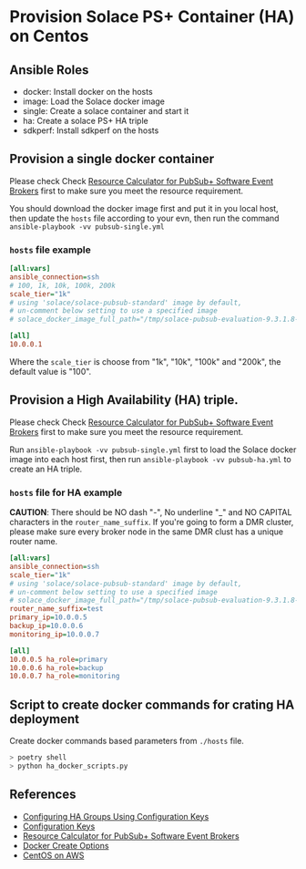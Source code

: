 # Provision Solace PS+ Container (HA) on Centos

## Ansible Roles

- docker: Install docker on the hosts
- image: Load the Solace docker image
- single: Create a solace container and start it
- ha: Create a solace PS+ HA triple
- sdkperf: Install sdkperf on the hosts

## Provision a single docker container

Please check Check [Resource Calculator for PubSub+ Software Event Brokers](https://docs.solace.com/Assistance-Tools/Resource-Calculator/pubsubplus-resource-calculator.html) first to make sure you meet the resource requirement.

You should download the docker image first and put it in you local host, then update the `hosts` file according to your evn, then run the command `ansible-playbook -vv pubsub-single.yml`

### `hosts` file example

```ini
[all:vars]
ansible_connection=ssh
# 100, 1k, 10k, 100k, 200k
scale_tier="1k"
# using 'solace/solace-pubsub-standard' image by default,
# un-comment below setting to use a specified image
# solace_docker_image_full_path="/tmp/solace-pubsub-evaluation-9.3.1.8-docker.tar.gz"

[all]
10.0.0.1
```

Where the `scale_tier` is choose from "1k", "10k", "100k" and "200k", the default value is "100".

## Provision a High Availability (HA) triple.

Please check Check [Resource Calculator for PubSub+ Software Event Brokers](https://docs.solace.com/Assistance-Tools/Resource-Calculator/pubsubplus-resource-calculator.html) first to make sure you meet the resource requirement.

Run `ansible-playbook -vv pubsub-single.yml` first to load the Solace docker image into each host first, then run `ansible-playbook -vv pubsub-ha.yml` to create an HA triple.

### `hosts` file for HA example

**CAUTION**: There should be NO dash "-", No underline "_" and NO CAPITAL characters in the `router_name_suffix`. If you're going to form a DMR cluster, please make sure every broker node in the same DMR clust has a unique router name.

```ini
[all:vars]
ansible_connection=ssh
scale_tier="1k"
# using 'solace/solace-pubsub-standard' image by default,
# un-comment below setting to use a specified image
# solace_docker_image_full_path="/tmp/solace-pubsub-evaluation-9.3.1.8-docker.tar.gz"
router_name_suffix=test
primary_ip=10.0.0.5
backup_ip=10.0.0.6
monitoring_ip=10.0.0.7

[all]
10.0.0.5 ha_role=primary
10.0.0.6 ha_role=backup
10.0.0.7 ha_role=monitoring
```

## Script to create docker commands for crating HA deployment

Create docker commands based parameters from `./hosts` file.

```bash
> poetry shell
> python ha_docker_scripts.py
```

## References

- [Configuring HA Groups Using Configuration Keys](https://docs.solace.com/Configuring-and-Managing/SW-Broker-Specific-Config/Config-Keys-HA-Triplets.htm)
- [Configuration Keys](https://docs.solace.com/Configuring-and-Managing/SW-Broker-Specific-Config/Configuration-Keys-Reference.htm)
- [Resource Calculator for PubSub+ Software Event Brokers](https://docs.solace.com/Assistance-Tools/Resource-Calculator/pubsubplus-resource-calculator.html)
- [Docker Create Options](https://docs.solace.com/Configuring-and-Managing/SW-Broker-Specific-Config/Docker-Tasks/Config-Docker-Create-Options.htm)
- [CentOS on AWS](https://docs.solace.com/Solace-SW-Broker-Set-Up/Docker-Containers/Set-Up-Docker-Container-CentOS-EC2.htm)
